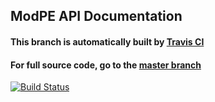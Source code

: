 ## ModPE API Documentation
#### This branch is automatically built by [Travis CI](https://travis-ci.org/)
#### For full source code, go to the [master branch](https://github.com/duggum/modpe-api/tree/master)
[![Build Status](https://travis-ci.org/duggum/modpe-api.svg?branch=master)](https://travis-ci.org/duggum/modpe-api)
